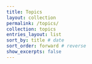 ```yaml
---
title: Topics
layout: collection
permalink: /topics/
collection: topics
entries_layout: list
sort_by: title # date
sort_order: forward # reverse
show_excerpts: false
---
```

